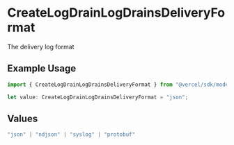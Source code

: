 # CreateLogDrainLogDrainsDeliveryFormat

The delivery log format

## Example Usage

```typescript
import { CreateLogDrainLogDrainsDeliveryFormat } from "@vercel/sdk/models/createlogdrainop.js";

let value: CreateLogDrainLogDrainsDeliveryFormat = "json";
```

## Values

```typescript
"json" | "ndjson" | "syslog" | "protobuf"
```
